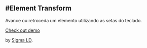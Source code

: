#Element Transform
------------------

Avance ou retroceda um elemento utilizando as setas do teclado.

[Check out demo](http://www.sigmald.com/experimentos/element-transform/index.html)

by [Sigma LD](http://www.sigmald.com).